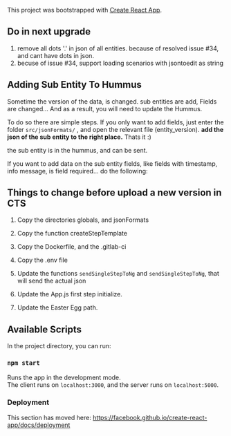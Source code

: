 
This project was bootstrapped with [Create React App](https://github.com/facebook/create-react-app).

## Do in next upgrade
1) remove all dots '.' in json of all entities. because of resolved issue #34, and cant have dots in json.
2) becuse of issue #34, support loading scenarios with jsontoedit as string

## Adding Sub Entity To Hummus
Sometime the version of the data, is changed. sub entities are add, Fields are changed...
And as a result, you will need to update the Hummus.

To do so there are simple steps.
If you only want to add fields, just enter the folder `src/jsonFormats/` , and open the relevant file (entity_version).
**add the json of the sub entity to the right place.**
Thats it  :)

the sub entity is in the hummus, and can be sent.

If you want to add data on the sub entity fields, like fields with timestamp, info message, is field required... do the following:

## Things to change before upload a new version in CTS

1) Copy the directories globals, and jsonFormats

2) Copy the function createStepTemplate

3) Copy the Dockerfile, and the .gitlab-ci

4) Copy the .env file

5) Update the functions `sendSingleStepToNg` and `sendSingleStepToNg`, that will send the actual json

6) Update the App.js first step initialize.

7) Update the Easter Egg path.

## Available Scripts

In the project directory, you can run:

### `npm start`

Runs the app in the development mode.<br />
The client runs on `localhost:3000`, and the server runs on `localhost:5000`.


### Deployment

This section has moved here: https://facebook.github.io/create-react-app/docs/deployment
